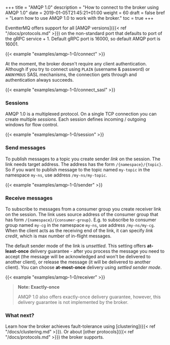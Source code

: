 +++
title = "AMQP 1.0"
description = "How to connect to the broker using AMQP 1.0"
date = 2019-01-05T21:45:21+01:00
weight = 60
draft = false
bref = "Learn how to use AMQP 1.0 to work with the broker."
toc = true
+++

EventterMQ offers support for all [AMQP versions]({{< ref "/docs/protocols.md" >}}) on the non-standard port that defaults to port of the gRPC service + 1. Default gRPC port is 16000, so default AMQP port is 16001.

{{< example "examples/amqp-1-0/connect" >}}

At the moment, the broker doesn't require any client authentication. Although if you try to connect using `PLAIN` (username & password) or `ANONYMOUS` SASL mechanisms, the connection gets through and authentication always succeeds.

{{< example "examples/amqp-1-0/connect_sasl" >}}

### Sessions

AMQP 1.0 is a multiplexed protocol. On a single TCP connection you can create multiple _sessions_. Each session defines incoming / outgoing windows for flow control.

{{< example "examples/amqp-1-0/session" >}}

### Send messages

To publish messages to a topic you create sender _link_ on the session. The link needs target address. The address has the form `/{namespace}/{topic}`. So if you want to publish message to the topic named `my-topic` in the namespace `my-ns`, use address `/my-ns/my-topic`.

{{< example "examples/amqp-1-0/sender" >}}

### Receive messages

To subscribe to messages from a consumer group you create receiver link on the session. The link uses source address of the consumer group that has form `/{namespace}/{consumer-group}`. E.g. to subscribe to consumer group named `my-cg` in the namespace `my-ns`, use address `/my-ns/my-cg`. When the client acts as the receiving end of the link, it can specify _link credit_, which is max number of in-flight messages.

The default sender mode of the link is _unsettled_. This setting offers **at-least-once** delivery guarantee - after you process the message you need to accept (the message will be acknowledged and won't be delivered to another client), or release the message (it will be delivered to another client). You can choose **at-most-once** delivery using _settled sender mode_.

{{< example "examples/amqp-1-0/receiver" >}}

> **Note: Exactly-once**
>
> AMQP 1.0 also offers exactly-once delivery guarantee, however, this delivery guarantee is not implemented by the broker.

### What next?

Learn how the broker achieves fault-tolerance using [clustering]({{< ref "/docs/clustering.md" >}}). Or about [other protocols]({{< ref "/docs/protocols.md" >}}) the broker supports.
